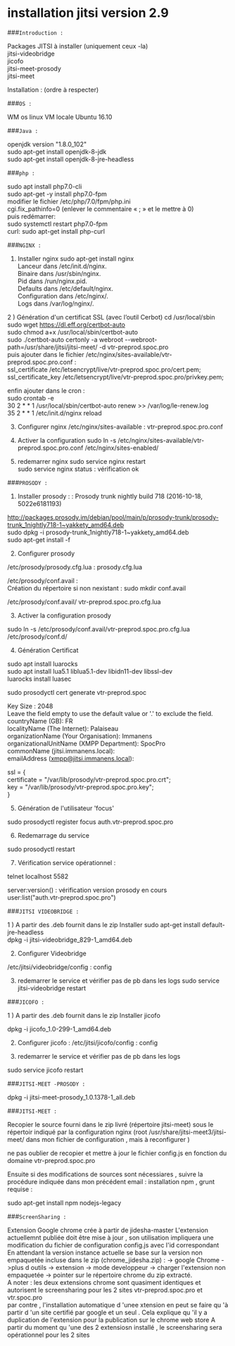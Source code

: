 # installation  jitsi version 2.9 

###`Introduction :`

Packages JITSI à installer  (uniquement ceux -la)<br/>
jitsi-videobridge<br/>
jicofo<br/>
jitsi-meet-prosody<br/>
jitsi-meet<br/>
 
Installation : (ordre à respecter)

###`OS :`

WM os linux VM locale Ubuntu 16.10

###`Java :`

openjdk version "1.8.0_102"<br/>
sudo apt-get install openjdk-8-jdk<br/>
sudo apt-get install openjdk-8-jre-headless<br/>

###`php :`

sudo apt install php7.0-cli<br/>
sudo apt-get -y install php7.0-fpm<br/>
modifier le fichier /etc/php/7.0/fpm/php.ini<br/>
cgi.fix_pathinfo=0   (enlever le commentaire « ; » et le mettre à 0)<br/>
puis redémarrer:<br/>
sudo systemctl restart php7.0-fpm<br/>
curl: sudo apt-get install php-curl<br/>

###`NGINX :`

1) Installer  nginx
sudo apt-get install nginx<br/>
Lanceur dans /etc/init.d/nginx.<br/>
Binaire dans /usr/sbin/nginx.<br/>
Pid dans /run/nginx.pid.<br/>
Defaults dans /etc/default/nginx.<br/>
Configuration dans /etc/nginx/.<br/>
Logs dans /var/log/nginx/.<br/>

2 ) Génération d'un certificat SSL (avec  l’outil Cerbot)
cd /usr/local/sbin<br/>
sudo wget https://dl.eff.org/certbot-auto<br/>
sudo chmod a+x /usr/local/sbin/certbot-auto<br/>
sudo ./certbot-auto certonly -a webroot --webroot-path=/usr/share/jitsi/jitsi-meet/ -d vtr-preprod.spoc.pro<br/>
puis ajouter dans le fichier /etc/nginx/sites-available/vtr-preprod.spoc.pro.conf :<br/>
     ssl_certificate /etc/letsencrypt/live/vtr-preprod.spoc.pro/cert.pem; <br/>
     ssl_certificate_key /etc/letsencrypt/live/vtr-preprod.spoc.pro/privkey.pem; <br/>

enfin ajouter dans le cron : <br/>
sudo crontab -e <br/>
30 2 * * 1 /usr/local/sbin/certbot-auto renew >> /var/log/le-renew.log <br/>
35 2 * * 1 /etc/init.d/nginx reload <br/>
  
3) Configurer nginx
/etc/nginx/sites-available : vtr-preprod.spoc.pro.conf
 
4) Activer la configuration
sudo ln -s /etc/nginx/sites-available/vtr-preprod.spoc.pro.conf  /etc/nginx/sites-enabled/ 
 
5) redemarrer nginx
sudo service nginx restart<br/>
sudo service nginx  status : vérification ok <br/>

###`PROSODY :`
 
1) Installer prosody : : Prosody trunk nightly build 718 (2016-10-18, 5022e6181193)
 
http://packages.prosody.im/debian/pool/main/p/prosody-trunk/prosody-trunk_1nightly718-1~yakkety_amd64.deb<br/>
sudo dpkg -i prosody-trunk_1nightly718-1~yakkety_amd64.deb <br/>
sudo apt-get install -f <br/>
 
2) Configurer prosody
 
/etc/prosody/prosody.cfg.lua : prosody.cfg.lua<br/>
 
/etc/prosody/conf.avail :<br/>
Création du répertoire si non nexistant : sudo mkdir conf.avail<br/>
 
/etc/prosody/conf.avail/ vtr-preprod.spoc.pro.cfg.lua<br/>
 
3) Activer la configuration prosody
 
sudo ln -s /etc/prosody/conf.avail/vtr-preprod.spoc.pro.cfg.lua  /etc/prosody/conf.d/<br/>
 
 
4) Génération Certificat
 
sudo apt install luarocks<br/>
sudo apt install lua5.1 liblua5.1-dev libidn11-dev libssl-dev<br/>
luarocks install luasec<br/>
 
sudo prosodyctl cert generate vtr-preprod.spoc<br/>
 
Key Size : 2048<br/>
 Leave the field empty to use the default value or '.' to exclude the field.<br/>
countryName (GB): FR<br/>
localityName (The Internet): Palaiseau<br/>
organizationName (Your Organisation): Immanens<br/>
organizationalUnitName (XMPP Department): SpocPro<br/>
commonName (jitsi.immanens.local): <br/>
emailAddress (xmpp@jitsi.immanens.local): <br/>
 
 
ssl = {<br/>
        certificate = "/var/lib/prosody/vtr-preprod.spoc.pro.crt";<br/>
        key = "/var/lib/prosody/vtr-preprod.spoc.pro.key";<br/>
 }
 
 
5) Génération de l'utilisateur 'focus'
 
sudo prosodyctl register focus auth.vtr-preprod.spoc.pro <secret><br/>
  
 
6) Redemarrage du service
 
sudo prosodyctl restart<br/>
 
7) Vérification service opérationnel :
 
telnet localhost 5582<br/>
 
server:version() : vérification version prosody en cours<br/>
user:list("auth.vtr-preprod.spoc.pro")<br/>

###`JITSI VIDEOBRIDGE :`
 
1 ) A partir des .deb fournit dans le zip Installer
sudo apt-get install default-jre-headless<br/>
dpkg -i jitsi-videobridge_829-1_amd64.deb<br/>
 
2) Configurer Videobridge
 
/etc/jitsi/videobridge/config : config<br/>
 
3) redemarrer le service et vérifier pas de pb dans les logs
sudo service jitsi-videobridge restart<br/>
 
###`JICOFO :`
 
 1 ) A partir des .deb fournit dans le zip Installer jicofo
 
dpkg -i jicofo_1.0-299-1_amd64.deb<br/>
 
2) Configurer jicofo :
/etc/jitsi/jicofo/config : config
 
3) redemarrer le service et vérifier pas de pb dans les logs
 
sudo service jicofo restart

###`JITSI-MEET -PROSODY :`
 
 dpkg -i jitsi-meet-prosody_1.0.1378-1_all.deb
 
###`JITSI-MEET :`
  
  Recopier le source fourni dans le zip livré  (répertoire jitsi-meet) sous
le répertoir indiqué par la configuration nginx
(root /usr/share/jitsi-meet3/jitsi-meet/  dans mon fichier de configuration , mais à reconfigurer )
 
ne pas oublier de recopier et mettre à jour le fichier config.js en fonction du domaine  vtr-preprod.spoc.pro
 
Ensuite si des modifications de sources sont nécessiares , suivre la procédure indiquée dans mon précédent email :
installation npm , grunt  requise :<br/>
 
sudo apt-get install npm nodejs-legacy

###`ScreenSharing :`
  
Extension Google chrome crée à partir de jidesha-master
L'extension actuellemnt publiée doit être mise à jour , son utilisation impliquera une modification du fichier de configuration config.js avec l'id correspondant<br/>
En attendant la version instance actuelle se base sur la version non empaquetée incluse dans le zip (chrome_jidesha.zip) :
-> google Chrome ->plus d outils -> extension -> mode developpeur -> charger l'extension non empaquetée -> pointer sur le répertoire chrome du zip extracté.<br/>
A noter : les deux extensions chrome sont quasiment identiques et autorisent le screensharing pour les 2 sites  vtr-preprod.spoc.pro et vtr.spoc.pro<br/>
par contre , l'installation automatique d 'unee xtension en peut se faire qu 'à partir d 'un site certifié par google et  un seul . Cela explique qu 'il y a duplication de l'extension pour la publication sur le chrome web store
A partir du moment qu 'une des 2 extensiosn installé , le screensharing sera opérationnel pour les 2 sites






